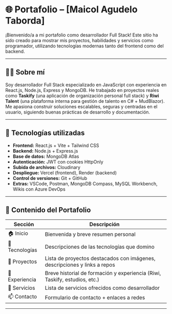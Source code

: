 # 🌐 Portafolio – [Maicol Agudelo Taborda]
¡Bienvenido/a a mi portafolio como desarrollador Full Stack! Este sitio ha sido creado para mostrar mis proyectos, habilidades y servicios como programador, utilizando tecnologías modernas tanto del frontend como del backend.

---

## 🧑‍💻 Sobre mí

Soy desarrollador Full Stack especializado en JavaScript con experiencia en React.js, Node.js, Express y MongoDB. He trabajado en proyectos reales como **Taskify** (una aplicación de organización personal full stack) y **Riwi Talent** (una plataforma interna para gestión de talento en C# + MudBlazor). Me apasiona construir soluciones escalables, seguras y centradas en el usuario, siguiendo buenas prácticas de desarrollo y documentación.

---

## 🚀 Tecnologías utilizadas

- **Frontend:** React.js + Vite + Tailwind CSS  
- **Backend:** Node.js + Express.js  
- **Base de datos:** MongoDB Atlas 
- **Autenticación:** JWT con cookies HttpOnly  
- **Subida de archivos:** Cloudinary  
- **Despliegue:** Vercel (frontend), Render (backend)  
- **Control de versiones:** Git + GitHub
- **Extras:** VSCode, Postman, MongoDB Compass, MySQL Workbench, Wikis con Azure DevOps

---

## 📁 Contenido del Portafolio

| Sección              | Descripción                                                                 |
|----------------------|-----------------------------------------------------------------------------|
| 🏠 Inicio             | Bienvenida y  breve resumen personal                      |
| 🧰 Tecnologías        | Descripciones de las tecnologías que domino                        |
| 📂 Proyectos          | Lista de proyectos destacados con imágenes, descripciones y links a repos  |
| 📝 Experiencia        | Breve historial de formación y experiencia (Riwi, Taskify, estudios, etc.) |
| 🧩 Servicios           | Lista de servicios ofrecidos como desarrollador                            |
| 📫 Contacto           | Formulario de contacto  + enlaces a redes                         |

---

